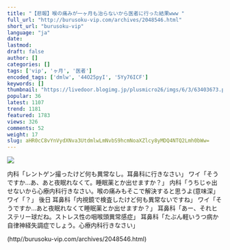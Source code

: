 ```yaml
---
title: "【悲報】喉の痛みが一ヶ月も治らないから医者に行った結果www "
full_url: "http://burusoku-vip.com/archives/2048546.html"
short_url: "burusoku-vip"
language: "ja"
date: 
lastmod: 
draft: false
author: []
categories: []
tags: ['vip', 'ヶ月', '医者']
encoded_tags: ['dmlw', '44O25pyI', '5Yy76ICF']
keywords: []
thumbnail: "https://livedoor.blogimg.jp/plusmicro26/imgs/6/3/63403673.png"
popular: 36
latest: 1107
trend: 1181
featured: 1783
views: 326
comments: 52
weight: 17
slug: aHR0cC8vYnVydXNva3UtdmlwLmNvbS9hcmNoaXZlcy8yMDQ4NTQ2Lmh0bWw=
---
```


![](https://livedoor.blogimg.jp/plusmicro26/imgs/6/3/63403673.png)

<div><p> 内科「レントゲン撮ったけど何も異常なし。耳鼻科に行きなさい」 ワイ「そうですか…あ、あと夜眠れなくて。睡眠薬とか出せますか？」 内科「うちじゃ出せないから心療内科行きなさい。喉の痛みもそこで解決すると思うよ(意味深」 ワイ「？」 後日 耳鼻科「内視鏡で検査したけど何も異常ないですね」 ワイ「そうですか…あと夜眠れなくて睡眠薬とか出せますか？」 耳鼻科「あー、それヒステリー球だね。ストレス性の咽喉頭異常感症」 耳鼻科「たぶん軽いうつ病か自律神経失調症でしょう。心療内科行きなさい」 </p></div>

(http//burusoku-vip.com/archives/2048546.html)
